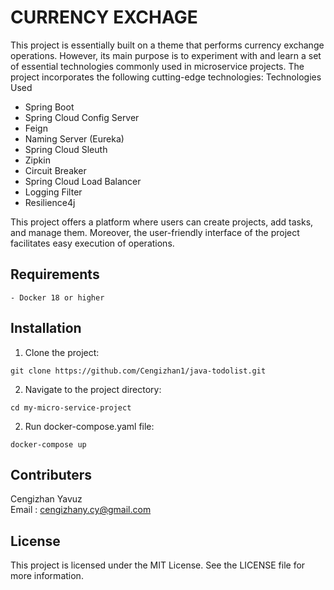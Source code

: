 # CURRENCY EXCHAGE

This project is essentially built on a theme that performs currency exchange operations. However, its main purpose is to experiment with and learn a set of essential technologies commonly used in microservice projects. The project incorporates the following cutting-edge technologies:
Technologies Used
- Spring Boot
- Spring Cloud Config Server
- Feign
- Naming Server (Eureka)
- Spring Cloud Sleuth
- Zipkin
- Circuit Breaker
- Spring Cloud Load Balancer
- Logging Filter
- Resilience4j

This project offers a platform where users can create projects, add tasks, and manage them. Moreover, the user-friendly interface of the project facilitates easy execution of operations.


## Requirements
```
- Docker 18 or higher
```

## Installation
1. Clone the project:

```
git clone https://github.com/Cengizhan1/java-todolist.git
``` 
2. Navigate to the project directory:

```
cd my-micro-service-project
``` 
2. Run docker-compose.yaml file:

```
docker-compose up
``` 

## Contributers
Cengizhan Yavuz \
Email : cengizhany.cy@gmail.com
## License
This project is licensed under the MIT License. See the LICENSE file for more information.
